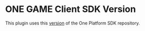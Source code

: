 # ONE GAME Client SDK Version

This plugin uses this [version](https://git.i3d.net/one/ardentblue/one-game-sdk/-/commit/91f493b40ef662b98624961ab2f63bc2a615cff8) of the One Platform SDK repository.
